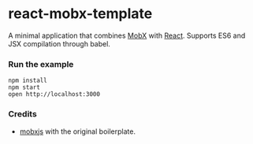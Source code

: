 react-mobx-template
=====================

A minimal application that combines [MobX](https://mobxjs.github.io/mobx) with [React](https://facebook.github.io/react).
Supports ES6 and JSX compilation through babel.

### Run the example

```
npm install
npm start
open http://localhost:3000
```


### Credits

* [mobxjs](https://github.com/mobxjs/mobx-react-boilerplate) with the original boilerplate.

